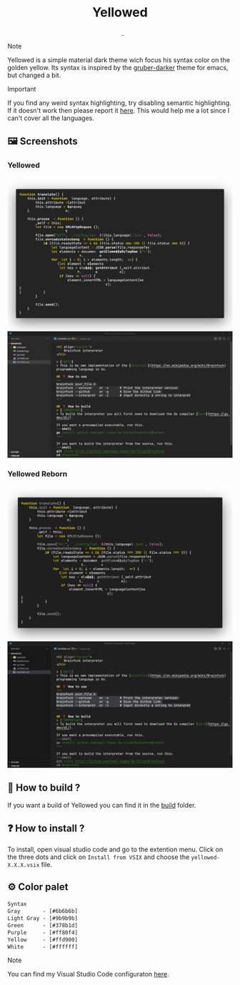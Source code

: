 <h1 align="center">
    Yellowed
</h1>

<div align="center">
    <img src="https://img.shields.io/visual-studio-marketplace/r/gael-lopes-da-silva.yellowed?style=for-the-badge&labelColor=000000" alt="">
    <img src="https://img.shields.io/visual-studio-marketplace/d/gael-lopes-da-silva.yellowed?style=for-the-badge&labelColor=000000" alt="">
    <img src="https://img.shields.io/visual-studio-marketplace/v/gael-lopes-da-silva.yellowed?style=for-the-badge&labelColor=000000" alt="">
    <a href="./LICENSE.md">
        <img src="https://img.shields.io/badge/license-BSD%203--Clause-blue?style=for-the-badge&labelColor=000000" alt="">
    </a>
    <a href="https://vscode.dev/theme/gael-lopes-da-silva.Yellowed">
        <img src="https://img.shields.io/badge/preview-vscode.dev-blue?style=for-the-badge&labelColor=000000" alt="">
    </a>
</div>

<!-- > 🗒️ -->
> [!NOTE]
> Yellowed is a simple material dark theme wich focus his syntax color on the golden yellow. Its syntax is inspired by the [gruber-darker](https://github.com/rexim/gruber-darker-theme) theme for emacs, but changed a bit.

<!-- > ❗ -->
> [!IMPORTANT]
> If you find any weird syntax highlighting, try disabling semantic highlighting. If it doesn't work then please report it [here](https://github.com/Gael-Lopes-Da-Silva/YellowedVSCode/issues/new/choose). This would help me a lot since I can't cover all the languages.

## 🖼️ Screenshots
### Yellowed
![](./screenshots/yellowed_syntax.png)
![](./screenshots/yellowed.png)
### Yellowed Reborn
![](./screenshots/yellowed_reborn_syntax.png)
![](./screenshots/yellowed_reborn.png)

## 🧱 How to build ?
If you want a build of Yellowed you can find it in the [build](./build/) folder.

## ❓ How to install ?
To install, open visual studio code and go to the extention menu. Click on the three dots and click on `Install from VSIX` and choose the `yellowed-X.X.X.vsix` file.

## ⚙️ Color palet
~~~
Syntax
Gray       - [#6b6b6b]
Light Gray - [#9b9b9b]
Green      - [#378b1d]
Purple     - [#ff80f4]
Yellow     - [#ffd900]
White      - [#ffffff]
~~~

<!-- > 🗒️ -->
> [!NOTE]
> You can find my Visual Studio Code configuraton [here](https://github.com/Gael-Lopes-Da-Silva/MyVscodeConfig).
